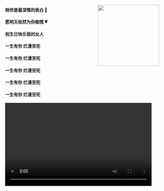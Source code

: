 [<img src="https://Happy-birthday-to-Chloe.github.io/my_pic.jpg" height="200" style="float: right;">](https://Happy-birthday-to-Chloe.github.io/my_pic.jpg)

#### 陪伴是最深情的表白 🍂

#### 愿明天依然为你痴情 💗

#### 祝生日快乐我的女人

#### 一生有你    烂漫至死  

#### 一生有你    烂漫至死  

#### 一生有你    烂漫至死  

#### 一生有你    烂漫至死

#### 一生有你    烂漫至死





<video width="480" height="272" controls>
    <source src="001.mp4" type="video/mp4">
</video>

